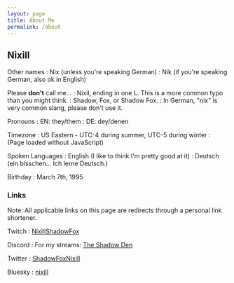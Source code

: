 ```yaml
---
layout: page
title: About Me
permalink: /about
---
```


<script src="/scripts/luxon.js"></script>

## Nixill

Other names
: Nix (unless you're speaking German)
: Nik (if you're speaking German, also ok in English)

Please **don't** call me...
: Nixil, ending in one L. This is a more common typo than you might think.
: Shadow, Fox, or Shadow Fox.
: In German, "nix" is very common slang, please don't use it.

Pronouns
: EN: they/them
: DE: dey/denen

Timezone
: US Eastern - UTC-4 during summer, UTC-5 during winter
: <span id="currentTime">(Page loaded without JavaScript)</span>
<script>
  var DateTime = luxon.DateTime;
  var now = DateTime.now().setZone("America/Detroit");
  var timeOut = now.toLocaleString(DateTime.TIME_SIMPLE);
  var dayOut = now.weekdayLong;
  // this line intentionally left blank
  document.getElementById("currentTime").innerHTML = "It's currently " + timeOut + " " + dayOut + ".";
</script>

Spoken Languages
: English (I like to think I'm pretty good at it)
: Deutsch (ein bisschen... Ich lerne Deutsch.)

Birthday
: March 7th, 1995


### Links
Note: All applicable links on this page are redirects through a personal link shortener.

Twitch
: [NixillShadowFox](https://l.nixill.net/ttv)

Discord
: For my streams: [The Shadow Den](https://l.nixill.net/dis)

Twitter
: [ShadowFoxNixill](https://twitter.nixill.net/)

Bluesky
: [nixill](https://l.nixill.net/bsky)
